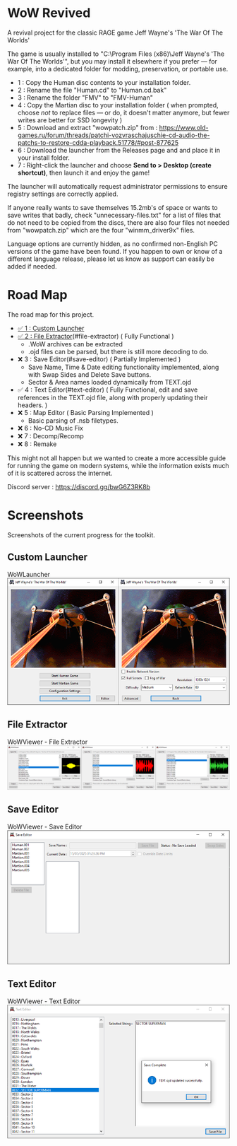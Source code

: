 # WoW Revived

A revival project for the classic RAGE game Jeff Wayne's 'The War Of The Worlds'

The game is usually installed to "C:\Program Files (x86)\Jeff Wayne's 'The War Of The Worlds'", but you may install it elsewhere if you prefer — for example, into a dedicated folder for modding, preservation, or portable use.

- 1 : Copy the Human disc contents to your installation folder.
- 2 : Rename the file "Human.cd" to "Human.cd.bak"
- 3 : Rename the folder "FMV" to "FMV-Human"
- 4 : Copy the Martian disc to your installation folder ( when prompted, choose *not* to replace files — or do, it doesn't matter anymore, but fewer writes are better for SSD longevity )
- 5 : Download and extract "wowpatch.zip" from : https://www.old-games.ru/forum/threads/patchi-vozvraschajuschie-cd-audio-the-patchs-to-restore-cdda-playback.51778/#post-877625
- 6 : Download the launcher from the Releases page and and place it in your install folder.
- 7 : Right-click the launcher and choose **Send to > Desktop (create shortcut)**, then launch it and enjoy the game!

The launcher will automatically request administrator permissions to ensure registry settings are correctly applied.

If anyone really wants to save themselves 15.2mb's of space or wants to save writes that badly, check "unnecessary-files.txt" for a list of files that do not need to be copied from the discs, there are also four files not needed from "wowpatch.zip" which are the four "winmm_driver9x" files.

Language options are currently hidden, as no confirmed non-English PC versions of the game have been found. If you happen to own or know of a different language release, please let us know as support can easily be added if needed.

# Road Map

The road map for this project.
- [✅ 1 : Custom Launcher](#custom-launcher)
- [✅ 2 : File Extractor](#file-extractor)(#file-extractor) ( Fully Functional )
	- .WoW archives can be extracted
	- .ojd files can be parsed, but there is still more decoding to do.
- ❌ 3 : Save Editor(#save-editor) ( Partially Implemented )
	- Save Name, Time & Date editing functionality implemented, along with Swap Sides and Delete Save buttons.
	- Sector & Area names loaded dynamically from TEXT.ojd
- ✅ 4 : Text Editor(#text-editor) ( Fully Functional, edit and save references in the TEXT.ojd file, along with properly updating their headers. )
- ❌ 5 : Map Editor ( Basic Parsing Implemented )
	- Basic parsing of .nsb filetypes.
- ❌ 6 : No-CD Music Fix
- ❌ 7 : Decomp/Recomp
- ❌ 8 : Remake

This might not all happen but we wanted to create a more accessible guide for running the game on modern systems, while the information exists much of it is scattered across the internet.

Discord server : https://discord.gg/bwG6Z3RK8b

# Screenshots

Screenshots of the current progress for the toolkit.

## Custom Launcher
WoWLauncher
![Launcher](images/launcher.png)

## File Extractor
WoWViewer - File Extractor
![File Extractor](images/file-extractor.png)

## Save Editor
WoWViewer - Save Editor
![Save Editor](images/save-editor.png)

## Text Editor
WoWViewer - Text Editor
![Text Editor](images/text-editor.png)
